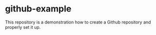 # github-example
This repository is a demonstration how to create a Github repository and properly set it up.
